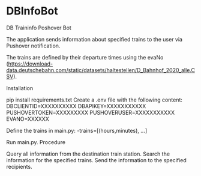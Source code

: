 # DBInfoBot
DB Traininfo Poshover Bot

The application sends information about specified trains to the user via Pushover notification.

The trains are defined by their departure times using the evaNo (https://download-data.deutschebahn.com/static/datasets/haltestellen/D_Bahnhof_2020_alle.CSV).

Installation

pip install requirements.txt
Create a .env file with the following content:
DBCLIENTID=XXXXXXXXXX
DBAPIKEY=XXXXXXXXXXX
PUSHOVERTOKEN=XXXXXXXXX
PUSHOVERUSER=XXXXXXXXXXX
EVANO=XXXXXX

Define the trains in main.py:
-trains=[(hours,minutes), ...]

Run main.py.
Procedure

Query all information from the destination train station.
Search the information for the specified trains.
Send the information to the specified recipients.
